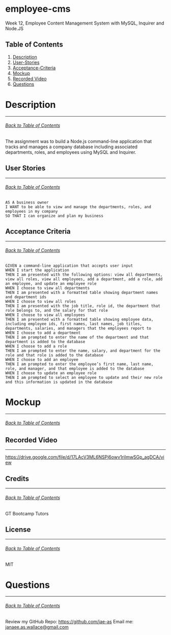 # employee-cms
Week 12, Employee Content Management System with MySQL, Inquirer and Node.JS

## Table of Contents
1. [Description](#Description)
2. [User-Stories](#User-Stories)
3. [Acceptance-Criteria](#Acceptance-Criteria)
4. [Mockup](#Mockup)
5. [Recorded Video](#Recorded-Video)
6. [Questions](#Questions)

# Description
***
###### [Back to Table of Contents](#Table-of-Contents)
The assignment was to build a Node.js command-line application that tracks and manages a company database including associated departments, roles, and employees using MySQL and Inquirer.

## User Stories
***
###### [Back to Table of Contents](#Table-of-Contents)
```
AS A business owner
I WANT to be able to view and manage the departments, roles, and employees in my company
SO THAT I can organize and plan my business
```

## Acceptance Criteria
***
###### [Back to Table of Contents](#Table-of-Contents)
```
GIVEN a command-line application that accepts user input
WHEN I start the application
THEN I am presented with the following options: view all departments, view all roles, view all employees, add a department, add a role, add an employee, and update an employee role
WHEN I choose to view all departments
THEN I am presented with a formatted table showing department names and department ids
WHEN I choose to view all roles
THEN I am presented with the job title, role id, the department that role belongs to, and the salary for that role
WHEN I choose to view all employees
THEN I am presented with a formatted table showing employee data, including employee ids, first names, last names, job titles, departments, salaries, and managers that the employees report to
WHEN I choose to add a department
THEN I am prompted to enter the name of the department and that department is added to the database
WHEN I choose to add a role
THEN I am prompted to enter the name, salary, and department for the role and that role is added to the database
WHEN I choose to add an employee
THEN I am prompted to enter the employee’s first name, last name, role, and manager, and that employee is added to the database
WHEN I choose to update an employee role
THEN I am prompted to select an employee to update and their new role and this information is updated in the database
```

# Mockup
***
###### [Back to Table of Contents](#Table-of-Contents)

## Recorded Video
***
https://drive.google.com/file/d/17LAcV3ML6NSPj6owv1rilmwSGp_agDCA/view

## Credits
***
###### [Back to Table of Contents](#Table-of-Contents)
GT Bootcamp Tutors

## License
***
###### [Back to Table of Contents](#Table-of-Contents)
MIT

# Questions
***
###### [Back to Table of Contents](#Table-of-Contents)
Review my GitHub Repo: https://github.com/jae-as
Email me: janaee.as.wallace@gmail.com